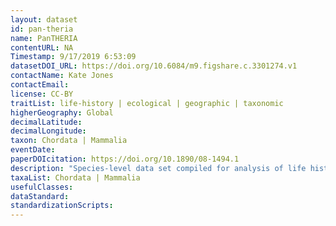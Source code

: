 ```yaml
---
layout: dataset
id: pan-theria
name: PanTHERIA
contentURL: NA
Timestamp: 9/17/2019 6:53:09
datasetDOI_URL: https://doi.org/10.6084/m9.figshare.c.3301274.v1
contactName: Kate Jones
contactEmail:  
license: CC-BY
traitList: life-history | ecological | geographic | taxonomic
higherGeography: Global
decimalLatitude: 
decimalLongitude: 
taxon: Chordata | Mammalia
eventDate: 
paperDOIcitation: https://doi.org/10.1890/08-1494.1
description: "Species-level data set compiled for analysis of life history, ecology, and geography of all known extant and recently extinct mammals"
taxaList: Chordata | Mammalia
usefulClasses: 
dataStandard:
standardizationScripts: 
---
```

